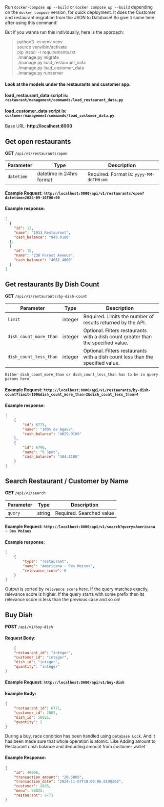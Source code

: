 Run `docker-compose up --build` or `docker compose up --build` depending on the `docker compose` version, for quick deployment. 
It does the Customer and restaurant migration from the JSON to Database! So give it some time after using this command! 

But if you wanna run this individually, here is the approach:

> python3 -m venv venv <br>
> source venv/bin/activate <br>
> pip install -r requirements.txt <br>
> ./manage.py migrate <br>
> ./manage.py load_restaurant_data <br>
> ./manage.py load_customer_data <br>
> ./manage.py runserver

#### Look at the models under the restaurants and customer app. <br>
#### load_restaurant_data script is: `restaurant/management/commands/load_restaurant_data.py`
#### load_customer_data script is: `customer/management/commands/load_customer_data.py`

Base URL: **http://localhost:8000**

## Get open restaurants

**GET** `/api/v1/restaurants/open`

| Parameter  | Type                     | Description                           |
|------------|--------------------------|---------------------------------------|
| `datetime` | datetime in 24hrs format | Required. Format is: `yyyy-MM-ddTHH:mm` |

#### Example Request: `http://localhost:8000/api/v1/restaurants/open?datetime=2024-09-10T00:00`
#### Example response:
```json
[
  {
    "id": 12,
    "name": "1913 Restaurant",
    "cash_balance": "940.0100"
  },
  {
    "id": 15,
    "name": "230 Forest Avenue",
    "cash_balance": "4662.4000"
  }
]
```


## Get restaurants By Dish Count

**GET** `/api/v1/restaurants/by-dish-count`

| Parameter            | Type    | Description                                                             |
|----------------------|---------|-------------------------------------------------------------------------|
| `limit`              | integer | Required. Limits the number of results returned by the API.             |
| `dish_count_more_than` | integer | Optional. Filters restaurants with a dish count greater than the specified value. |
| `dish_count_less_than` | integer | Optional. Filters restaurants with a dish count less than the specified value.   |

`Either dish_count_more_than or dish_count_less_than has to be in query params here`
#### Example Request: `http://localhost:8000/api/v1/restaurants/by-dish-count?limit=100&dish_count_more_than=2&dish_count_less_than=4`
#### Example response:
```json
[
    {
        "id": 6773,
        "name": "100% de Agave",
        "cash_balance": "4629.9100"
    },
    {
        "id": 6796,
        "name": "5 Spot",
        "cash_balance": "304.1100"
    }
]
```


## Search Restaurant / Customer by Name

**GET** `/api/v1/search`

| Parameter              | Type    | Description                                                                       |
|------------------------|---------|-----------------------------------------------------------------------------------|
| `query`                | string  | Required. Searched value                                                          |

#### Example Request: `http://localhost:8000/api/v1/search?query=Americana - Des Moines`
#### Example response:
```json
[
    {
        "type": "restaurant",
        "name": "Americana - Des Moines",
        "relevance_score": 6
    }
]
```
Output is sorted by `relevance score` here. If the query matches exactly, relevance score is higher. If the query starts with some prefix then its relevance score is less than the previous case and so on!


## Buy Dish

**POST** `/api/v1/buy-dish`

#### Request Body: 

```json
    {
    "restaurant_id": "integer", 
    "customer_id": "integer",
    "dish_id": "integer",
    "quantity": "integer"
}
```

#### Example Request: `http://localhost:8000/api/v1/buy-dish`
#### Example Body:
```json
{
    "restaurant_id": 6771,
    "customer_id": 2885,
    "dish_id": 58025,
    "quantity": 2
}
```
During a buy, race condition has been handled using `Database Lock`. And it has been made sure that whole operation is atomic. Like Adding amount to Restaurant cash balance and deducting amount from customer wallet

#### Example Response:
```json
{
    "id": 49006,
    "transaction_amount": "20.5000",
    "transaction_date": "2024-11-07T10:05:06.019026Z",
    "customer": 2885,
    "menu": 58025,
    "restaurant": 6771
}
```

